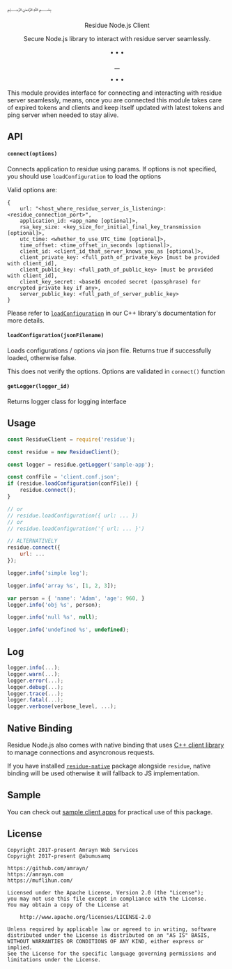 ﷽

<p align="center">
    Residue Node.js Client
    <p align="center">Secure Node.js library to interact with residue server seamlessly.</p>
</p>

<p align="center">
    •   •   •
</p>

<p align="center">
  <a aria-label="Build Status" href="https://travis-ci.org/amrayn/residue-node/branches">
    <img alt="" src="https://img.shields.io/travis/amrayn/residue-node/master.svg?style=for-the-badge&labelColor=000000">
  </a>
  <a aria-label="NPM version" href="https://www.npmjs.com/package/residue">
    <img alt="" src="https://img.shields.io/npm/v/residue.svg?style=for-the-badge&labelColor=000000">
  </a>
  <a aria-label="License" href="https://github.com/amrayn/residue-node/blob/master/LICENSE">
    <img alt="" src="https://img.shields.io/npm/l/residue?style=for-the-badge&labelColor=000000">
  </a>
  <a aria-label="Donate via PayPal" href="https://amrayn.com/donate">
    <img alt="" src="https://img.shields.io/static/v1?label=Donate&message=PayPal&color=purple&style=for-the-badge&labelColor=000000">
  </a>
</p>

<p align="center">
    •   •   •
</p>

This module provides interface for connecting and interacting with residue server seamlessly, means, once you are connected this module takes care of expired tokens and clients and keep itself updated with latest tokens and ping server when needed to stay alive.

## API
#### `connect(options)`
Connects application to residue using params. If options is not specified, you should use `loadConfiguration` to load the options

Valid options are:

```
{
    url: "<host_where_residue_server_is_listening>:<residue_connection_port>",
    application_id: <app_name [optional]>,
    rsa_key_size: <key_size_for_initial_final_key_transmission [optional]>,
    utc_time: <whether_to_use_UTC_time [optional]>,
    time_offset: <time_offset_in_seconds [optional]>,
    client_id: <client_id_that_server_knows_you_as [optional]>,
    client_private_key: <full_path_of_private_key> [must be provided with client_id],
    client_public_key: <full_path_of_public_key> [must be provided with client_id],
    client_key_secret: <base16 encoded secret (passphrase) for encrypted private key if any>,
    server_public_key: <full_path_of_server_public_key>
}
```

Please refer to [`loadConfiguration`](https://amrayn.github.io/residue/docs/class_residue.html#a8292657c93a775b6cbf22c6d4f1166f4) in our C++ library's documentation for more details.

#### `loadConfiguration(jsonFilename)`
Loads configurations / options via json file. Returns true if successfully loaded, otherwise false.

This does not verify the options. Options are validated in `connect()` function

#### `getLogger(logger_id)`
Returns logger class for logging interface

## Usage
```js
const ResidueClient = require('residue');

const residue = new ResidueClient();

const logger = residue.getLogger('sample-app');

const confFile = 'client.conf.json';
if (residue.loadConfiguration(confFile)) {
    residue.connect();
}

// or
// residue.loadConfiguration({ url: ... })
// or
// residue.loadConfiguration('{ url: ... }')

// ALTERNATIVELY
residue.connect({
    url: ...
});

logger.info('simple log');

logger.info('array %s', [1, 2, 3]);

var person = { 'name': 'Adam', 'age': 960, }
logger.info('obj %s', person);

logger.info('null %s', null);

logger.info('undefined %s', undefined);

```

## Log
```js
logger.info(...);
logger.warn(...);
logger.error(...);
logger.debug(...);
logger.trace(...);
logger.fatal(...);
logger.verbose(verbose_level, ...);
```

## Native Binding
Residue Node.js also comes with native binding that uses [C++ client library](https://github.com/amrayn/residue-cpp) to manage connections and asyncronous requests.

If you have installed [`residue-native`](https://www.npmjs.com/package/residue-native) package alongside `residue`, native binding will be used otherwise it will fallback to JS implementation.

## Sample
You can check out [sample client apps](https://github.com/amrayn/residue-node/blob/master/samples) for practical use of this package.

## License
```
Copyright 2017-present Amrayn Web Services
Copyright 2017-present @abumusamq

https://github.com/amrayn/
https://amrayn.com
https://muflihun.com/

Licensed under the Apache License, Version 2.0 (the "License");
you may not use this file except in compliance with the License.
You may obtain a copy of the License at

    http://www.apache.org/licenses/LICENSE-2.0

Unless required by applicable law or agreed to in writing, software
distributed under the License is distributed on an "AS IS" BASIS,
WITHOUT WARRANTIES OR CONDITIONS OF ANY KIND, either express or implied.
See the License for the specific language governing permissions and
limitations under the License.
```
